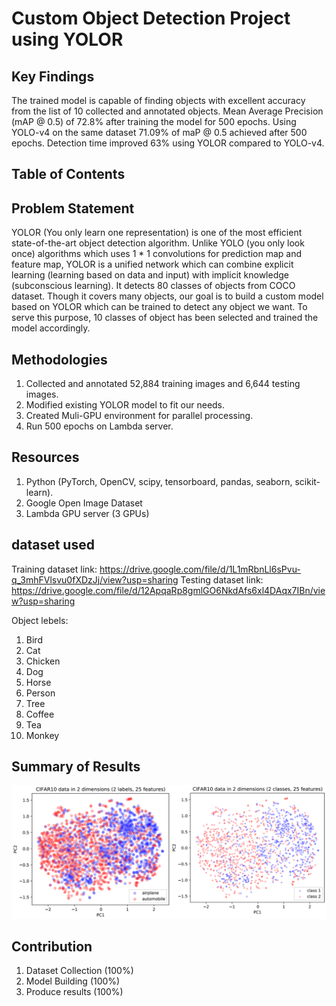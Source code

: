 # Custom Object Detection Project using YOLOR

## Key Findings

The trained model is capable of finding objects with excellent accuracy from the list of 10 collected and annotated objects. Mean Average Precision (mAP @ 0.5) of 72.8% after training the model for 500 epochs. Using YOLO-v4 on the same dataset 71.09% of maP @ 0.5 achieved after 500 epochs. Detection time improved 63% using YOLOR compared to YOLO-v4. 

## Table of Contents

## Problem Statement

YOLOR (You only learn one representation) is one of the most efficient state-of-the-art object detection algorithm. Unlike YOLO (you only look once) algorithms which uses 1 * 1 convolutions for prediction map and feature map, YOLOR is a unified network which can combine explicit learning (learning based on data and input) with implicit knowledge (subconscious learning). It detects 80 classes of objects from COCO dataset. Though it covers many objects, our goal is to build a custom model based on YOLOR which can be trained to detect any object we want. To serve this purpose, 10 classes of object has been selected and trained the model accordingly.

## Methodologies

1. Collected and annotated 52,884 training images and 6,644 testing images. 
2. Modified existing YOLOR model to fit our needs. 
3. Created Muli-GPU environment for parallel processing. 
4. Run 500 epochs on Lambda server. 

## Resources

1. Python (PyTorch, OpenCV, scipy, tensorboard, pandas, seaborn, scikit-learn).
2. Google Open Image Dataset
3. Lambda GPU server (3 GPUs)

## dataset used

Training dataset link: https://drive.google.com/file/d/1L1mRbnLl6sPvu-q_3mhFVlsvu0fXDzJj/view?usp=sharing
Testing dataset link: https://drive.google.com/file/d/12ApqaRp8gmlGO6NkdAfs6xl4DAqx7IBn/view?usp=sharing

Object lebels:
1. Bird
2. Cat
3. Chicken
4. Dog
5. Horse
6. Person
7. Tree
8. Coffee
9. Tea
10. Monkey

## Summary of Results 

![alt text](https://github.com/Imrul2322/Feature-Selection-using-Discriminative-Analysis/blob/main/assets/cifar%2010%202%20class%2025.png)

## Contribution

1. Dataset Collection (100%)
2. Model Building (100%)
3. Produce results (100%)











